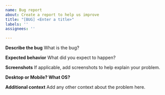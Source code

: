 ```yaml
---
name: Bug report
about: Create a report to help us improve
title: "[BUG] <Enter a title>"
labels: ''
assignees: ''

---
```


**Describe the bug**
What is the bug?

**Expected behavior**
What did you expect to happen?

**Screenshots**
If applicable, add screenshots to help explain your problem.

**Desktop or Mobile? What OS?**

**Additional context**
Add any other context about the problem here.

